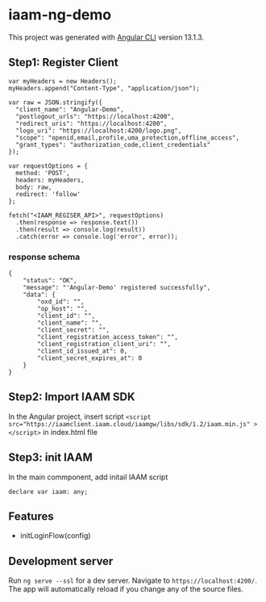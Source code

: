 # iaam-ng-demo
This project was generated with [Angular CLI](https://github.com/angular/angular-cli) version 13.1.3.

## Step1: Register Client
````
var myHeaders = new Headers();
myHeaders.append("Content-Type", "application/json");

var raw = JSON.stringify({
  "client_name": "Angular-Demo",
  "postlogout_urls": "https://localhost:4200",
  "redirect_uris": "https://localhost:4200",
  "logo_uri": "https://localhost:4200/logo.png",
  "scope": "openid,email,profile,uma_protection,offline_access",
  "grant_types": "authorization_code,client_credentials"
});

var requestOptions = {
  method: 'POST',
  headers: myHeaders,
  body: raw,
  redirect: 'follow'
};

fetch("<IAAM_REGISER_API>", requestOptions)
  .then(response => response.text())
  .then(result => console.log(result))
  .catch(error => console.log('error', error));
````

### response schema
```
{
    "status": "OK",
    "message": "'Angular-Demo' registered successfully",
    "data": {
        "oxd_id": "",
        "op_host": "",
        "client_id": "",
        "client_name": "",
        "client_secret": "",
        "client_registration_access_token": "",
        "client_registration_client_uri": "",
        "client_id_issued_at": 0,
        "client_secret_expires_at": 0
    }
}
```

## Step2: Import IAAM SDK
In the Angular project, insert script `<script  src="https://iaamclient.iaam.cloud/iaamgw/libs/sdk/1.2/iaam.min.js" ></script>` in index.html file

## Step3: init IAAM
In the main commponent, add initail IAAM script
```
declare var iaam: any;
```

## Features
- initLoginFlow(config)


## Development server

Run `ng serve --ssl` for a dev server. Navigate to `https://localhost:4200/`. The app will automatically reload if you change any of the source files.
